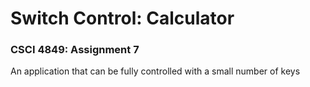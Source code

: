 # Switch Control: Calculator

### CSCI 4849: Assignment 7

An application that can be fully controlled with a small number of keys
